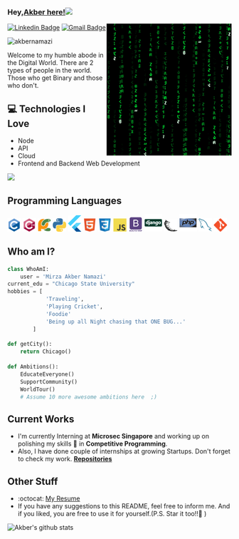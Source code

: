 ### Hey,[Akber here!](https://www.linkedin.com/in/akber-namazi/)<img src="https://media.giphy.com/media/hvRJCLFzcasrR4ia7z/giphy.gif" width="25px">

<img src = 'https://github.com/akbernamazi/akbernamazi/blob/master/images/matrix.gif' alt = 'Awesome Matrix Code' align='right'/>

[![Linkedin Badge](https://img.shields.io/badge/-akbernamazi-blue?style=flat-square&logo=Linkedin&logoColor=white&link=https://www.linkedin.com/in/akber-namazi)](https://www.linkedin.com/in/akber-namazi/) [![Gmail Badge](https://img.shields.io/badge/-akbernamazi1@gmail.com-c14438?style=flat-square&logo=Gmail&logoColor=white&link=mailto:mirzaakbern@gmail.com)](mailto:mirzaakbern@gmail.com)

<p align="left"> <img src="https://komarev.com/ghpvc/?username=akbernamazi" alt="akbernamazi" /> </p>

Welcome to my humble abode in the Digital World. There are 2 types of people in the world. Those who get Binary and those who don't.

## :computer: Technologies I Love

- Node
- API
- Cloud
- Frontend and Backend Web Development

<img src = "https://github-readme-stats.vercel.app/api/top-langs/?username=akbernamazi&layout=compact">

## Programming Languages

<img src = 'https://github.com/akbernamazi/akbernamazi/blob/master/images/c-original.svg' width='30'/> <img src = 'https://github.com/akbernamazi/akbernamazi/blob/master/images/cpp.svg' width='30'/> <img src = 'https://github.com/akbernamazi/akbernamazi/blob/master/images/pycharm.svg' width='30'/> <img src = 'https://github.com/akbernamazi/akbernamazi/blob/master/images/python2.png' height='30'/> <img src = 'https://github.com/akbernamazi/akbernamazi/blob/master/images/flutter-logo.svg' width='30'/> <img src = 'https://github.com/akbernamazi/akbernamazi/blob/master/images/html.svg' width='30'/> <img src = 'https://github.com/akbernamazi/akbernamazi/blob/master/images/css.svg' width='30'/> <img src = 'https://github.com/akbernamazi/akbernamazi/blob/master/images/js.svg' width='30'/> <img src = 'https://github.com/akbernamazi/akbernamazi/blob/master/images/bootstrap.svg' width='33'/> <img src = 'https://github.com/akbernamazi/akbernamazi/blob/master/images/django.svg' height='40'/> <img src = 'https://github.com/akbernamazi/akbernamazi/blob/master/images/flask.png' width='30'/> <img src = 'https://github.com/akbernamazi/akbernamazi/blob/master/images/php.svg' width='40'/>
<img src = 'https://github.com/akbernamazi/akbernamazi/blob/master/images/sql.svg' width='30'/> <img src = 'https://github.com/akbernamazi/akbernamazi/blob/master/images/git.svg' width='30'/>

## Who am I?

```python
class WhoAmI:
	user = 'Mirza Akber Namazi'
current_edu = "Chicago State University"
hobbies = [
			'Traveling',
			'Playing Cricket',
			'Foodie'
			'Being up all Night chasing that ONE BUG...'
		]

def getCity():
	return Chicago()

def Ambitions():
	EducateEveryone()
	SupportCommunity()
	WorldTour()
	# Assume 10 more awesome ambitions here  ;)

```

## Current Works

- I'm currently Interning at **Microsec Singapore** and working up on polishing my skills 🌱 in **Competitive Programming**.
- Also, I have done couple of internships at growing Startups. Don't forget to check my work. **[Repositories](https://github.com/akbernamazi?tab=repositories)**

## Other Stuff

- :octocat: [My Resume](https://drive.google.com/file/d/1pfCH-o0ao3-jfgn0VV0ptBgmWzUcDLhH/view?usp=sharing)
- If you have any suggestions to this README, feel free to inform me. And if you liked, you are free to use it for yourself.(P.S. Star it too!!:grimacing: )

![Akber's github stats](https://github-readme-stats.vercel.app/api?username=akbernamazi&show_icons=true&hide=[%22issues%22])

